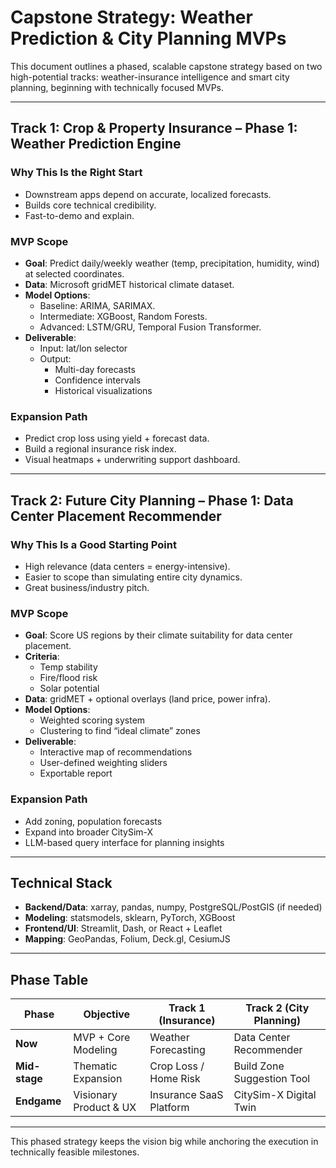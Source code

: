 # Capstone Strategy: Weather Prediction & City Planning MVPs

This document outlines a phased, scalable capstone strategy based on two high-potential tracks: weather-insurance intelligence and smart city planning, beginning with technically focused MVPs.

---

## Track 1: Crop & Property Insurance – Phase 1: Weather Prediction Engine

### Why This Is the Right Start
- Downstream apps depend on accurate, localized forecasts.
- Builds core technical credibility.
- Fast-to-demo and explain.

### MVP Scope
- **Goal**: Predict daily/weekly weather (temp, precipitation, humidity, wind) at selected coordinates.
- **Data**: Microsoft gridMET historical climate dataset.
- **Model Options**:
  - Baseline: ARIMA, SARIMAX.
  - Intermediate: XGBoost, Random Forests.
  - Advanced: LSTM/GRU, Temporal Fusion Transformer.
- **Deliverable**:
  - Input: lat/lon selector
  - Output:
    - Multi-day forecasts
    - Confidence intervals
    - Historical visualizations

### Expansion Path
- Predict crop loss using yield + forecast data.
- Build a regional insurance risk index.
- Visual heatmaps + underwriting support dashboard.

---

## Track 2: Future City Planning – Phase 1: Data Center Placement Recommender

### Why This Is a Good Starting Point
- High relevance (data centers = energy-intensive).
- Easier to scope than simulating entire city dynamics.
- Great business/industry pitch.

### MVP Scope
- **Goal**: Score US regions by their climate suitability for data center placement.
- **Criteria**:
  - Temp stability
  - Fire/flood risk
  - Solar potential
- **Data**: gridMET + optional overlays (land price, power infra).
- **Model Options**:
  - Weighted scoring system
  - Clustering to find “ideal climate” zones
- **Deliverable**:
  - Interactive map of recommendations
  - User-defined weighting sliders
  - Exportable report

### Expansion Path
- Add zoning, population forecasts
- Expand into broader CitySim-X
- LLM-based query interface for planning insights

---

## Technical Stack

- **Backend/Data**: xarray, pandas, numpy, PostgreSQL/PostGIS (if needed)
- **Modeling**: statsmodels, sklearn, PyTorch, XGBoost
- **Frontend/UI**: Streamlit, Dash, or React + Leaflet
- **Mapping**: GeoPandas, Folium, Deck.gl, CesiumJS

---

## Phase Table

| Phase         | Objective                                  | Track 1 (Insurance)         | Track 2 (City Planning)      |
|---------------|---------------------------------------------|-----------------------------|------------------------------|
| **Now**       | MVP + Core Modeling                         | Weather Forecasting         | Data Center Recommender      |
| **Mid-stage** | Thematic Expansion                          | Crop Loss / Home Risk       | Build Zone Suggestion Tool   |
| **Endgame**   | Visionary Product & UX                      | Insurance SaaS Platform     | CitySim-X Digital Twin       |

---

This phased strategy keeps the vision big while anchoring the execution in technically feasible milestones.
